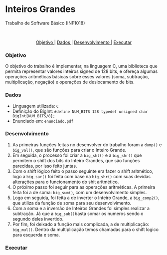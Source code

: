 <h1>Inteiros Grandes</h1>

Trabalho de Software Básico (INF1018)

<br>
<p align="center">
 <a href="#objetivo">Objetivo </a> |
 <a href="#dados">Dados </a> | 
 <a href="#desenvolvimento">Desenvolvimento </a> |
 <a href="#executar">Executar </a>
</p>


### Objetivo

O objetivo do trabalho é implementar, na linguagem C, uma biblioteca que permita representar valores inteiros signed de 128 bits, e ofereça algumas operações aritméticas básicas sobre esses valores (soma, subtração, multiplicação, negação) e operações de deslocamento de bits.



### Dados 

   * Linguagem utilizada: ```C ```
   * Definição do BigInt: ```#define NUM_BITS 128 typedef unsigned char BigInt[NUM_BITS/8];```
   * Enunciado em: ```enunciado.pdf```


### Desenvolvimento 

1. As primeiras funções feitas no desenvolver do trabalho foram a ```dump()``` e ```big_val()```, que são funções para criar o Inteiro Grande. 
2. Em seguida, o processo foi criar a ```big_shl()``` e a ```big_shr()``` que permitem o shift dos bits do Inteiro Grandes, que são funções parecidas, por isso feito juntas. 
3. Com o shift lógico feito o passo seguinte era fazer o shift aritmético, logo a ```big_sar()``` foi feita com base na ```big_shr()``` com suas devidas alterações para o funcionamento do shit aritmético.
4. O próximo passo foi seguir para as operações aritméticas. A primeira feita foi a de soma: ```big_sum()```, com um desenvolvimento simples. 
5. Logo em seguida, foi feita a de inverter o Inteiro Grande, a ```big_comp2()```, que utiliza da função de soma para seu desenvolvimento.
6. Com a soma e a inversão de Inteiros Grandes foi simples realizar a subtração. Já que a ```big_sub()```basta somar os numeros sendo o segundo deles invertido. 
7. Por fim, foi deixado a função mais complicada, a de multiplicação: ```big_mul()```. Dentro da multiplicação temos chamadas para o shift logico para esquerda e soma. 

### Executar
